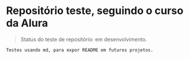 <h1> Repositório teste, seguindo o curso da Alura </h1>

> Status do teste de repositório: em desenvolvimento.

```
Testes usando md, para expor README em futuros projetos. 
```
